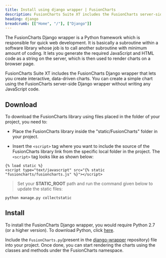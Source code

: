 ```yaml
---
title: Install using django wrapper | FusionCharts
description: FusionCharts Suite XT includes the FusionCharts server-side django wrapper that lets you create interactive, data-driven charts.
heading: django
breadcrumb: [["Home", "/"], ["Django"]]
---
```


The FusionCharts Django wrapper is a Python framework which is responsible for quick web development. It is basically a subroutine within a software library whose job is to call another subroutine with minimum amount of coding. It lets you generate the required JavaScript and HTML code as a string on the server, which is then used to render charts on a browser page.

FusionCharts Suite XT includes the FusionCharts Django wrapper that lets you create interactive, data-driven charts. You can create a simple chart using the FusionCharts server-side Django wrapper without writing any JavaScript code.

## Download

To download the FusionCharts library using files placed in the folder of your project, you need to:

* Place the FusionCharts library inside the "static/FusionCharts" folder in your project.

* Insert the `<script>` tag where you want to include the source of the FusionCharts library link from the specific local folder in the project. The `<script>` tag looks like as shown below:

```
{% load static %} 
<script type="text/javascript" src="{% static "fusioncharts/fusioncharts.js" %}"></script>
```

> Set your **STATIC_ROOT** path and run the command given below to update the static files:

```
python manage.py collectstatic
```

## Install

To install the FusionCharts Django wrapper, you would require Python 2.7 (or a higher version). To download Python, click [here](https://www.python.org/downloads/).

Include the `FusionCharts.py`(present in the [django-wrapper](https://github.com/fusioncharts/django-wrapper/blob/master/fusioncharts/fusioncharts.py) repository) file into your project. Once done, you can start rendering the charts using the classes and methods under the FusionCharts namespace.